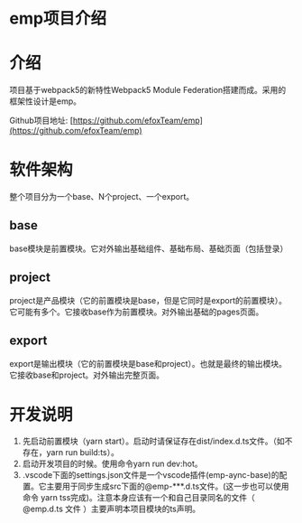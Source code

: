 # emp项目介绍

# 介绍 #

项目基于webpack5的新特性Webpack5 Module Federation搭建而成。采用的框架性设计是emp。

Github项目地址: [https://github.com/efoxTeam/emp](https://github.com/efoxTeam/emp)

# 软件架构 #

整个项目分为一个base、N个project、一个export。

## base ##

base模块是前置模块。它对外输出基础组件、基础布局、基础页面（包括登录）

## project ##

project是产品模块（它的前置模块是base，但是它同时是export的前置模块）。它可能有多个。它接收base作为前置模块。对外输出基础的pages页面。

## export ##

export是输出模块（它的前置模块是base和project）。也就是最终的输出模块。它接收base和project。对外输出完整页面。

# 开发说明 #

1. 先启动前置模块（yarn start）。启动时请保证存在dist/index.d.ts文件。（如不存在，yarn run build:ts）。
2. 启动开发项目的时候。使用命令yarn run dev:hot。
3. .vscode下面的settings.json文件是一个vscode插件(emp-aync-base)的配置。它主要用于同步生成src下面的@emp-***.d.ts文件。(这一步也可以使用命令 yarn tss完成)。注意本身应该有一个和自己目录同名的文件（ @emp.d.ts 文件 ）主要声明本项目模块的ts声明。

